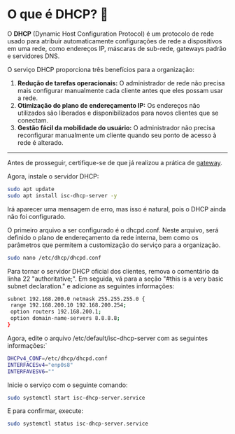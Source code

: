 # O que é DHCP? 🔗

O **DHCP** (Dynamic Host Configuration Protocol) é um protocolo de rede usado para atribuir automaticamente configurações de rede a dispositivos em uma rede, como endereços IP, máscaras de sub-rede, gateways padrão e servidores DNS.

O serviço DHCP proporciona três benefícios para a organização:

1. **Redução de tarefas operacionais:** O administrador de rede não precisa mais configurar manualmente cada cliente antes que eles possam usar a rede.
2. **Otimização do plano de endereçamento IP:** Os endereços não utilizados são liberados e disponibilizados para novos clientes que se conectam.
3. **Gestão fácil da mobilidade do usuário:** O administrador não precisa reconfigurar manualmente um cliente quando seu ponto de acesso à rede é alterado.

---

Antes de prosseguir, certifique-se de que já realizou a prática de [gateway](https://github.com/v1tofxk/Linux-Networks/blob/main/pt-br/2.%20Gateways/Como%20configurar%20um%20gateway%20no%20linux.md).

Agora, instale o servidor DHCP:

```bash
sudo apt update
sudo apt install isc-dhcp-server -y
```
Irá aparecer uma mensagem de erro, mas isso é natural, pois o DHCP ainda não foi configurado.

O primeiro arquivo a ser configurado é o dhcpd.conf. Neste arquivo, será definido o plano de endereçamento da rede interna, bem como os parâmetros que permitem a customização do serviço para a organização.

```bash
sudo nano /etc/dhcp/dhcpd.conf
```

Para tornar o servidor DHCP oficial dos clientes, remova o comentário da linha 22 "authoritative;". Em seguida, vá para a seção "#this is a very basic subnet declaration." e adicione as seguintes informações:

```bash
subnet 192.168.200.0 netmask 255.255.255.0 {
 range 192.168.200.10 192.168.200.254;
 option routers 192.168.200.1;
 option domain-name-servers 8.8.8.8;
}

```
Agora, edite o arquivo /etc/default/isc-dhcp-server com as seguintes informações:`

```bash
DHCPv4_CONF=/etc/dhcp/dhcpd.conf
INTERFACESv4="enp0s8"
INTERFAVESV6=""
```
Inicie o serviço com o seguinte comando:

```bash 
sudo systemctl start isc-dhcp-server.service
```

E para confirmar, execute:
```bash
sudo systemctl status isc-dhcp-server.service

```

